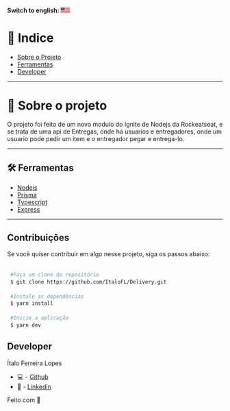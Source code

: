 #### Switch to english: <kbd>[<img title="English" alt="English" src="./img/eua.jpg" width="22">](translation/english/README.en.md)</kbd>


# 🔎 Indice 

- [Sobre o Projeto](#-sobre-o-projeto)
- [Ferramentas](#-ferramentas)
- [Developer](#-developer)

----
# 📜 Sobre o projeto

O projeto foi feito de um novo modulo do Ignite de Nodejs da Rockeatseat, e se trata de uma api de Entregas, onde há usuarios e entregadores, onde um usuario pode pedir um item e o entregador pegar e entrega-lo.

---

## 🛠 Ferramentas

- [Nodejs](https://nodejs.org/en/)
- [Prisma](https://www.prisma.io/)
- [Typescript](https://www.typescriptlang.org/)
- [Express](https://expressjs.com/)

---

## Contribuições 

Se você quiser contribuir em algo nesse projeto, siga os passos abaixo: 

```bash

 #Faça um clone do repositório
 $ git clone https://github.com/ItaloFL/Delivery.git

 #Instale as dependências
 $ yarn install

 #Inicie a aplicação
 $ yarn dev

```

## Developer

Ítalo Ferreira Lopes

 - 💻 - [Github](https://github.com/ItaloFL)
 - 📒 - [Linkedin](https://www.linkedin.com/in/italo-ferreira-dev/)

Feito com 💜